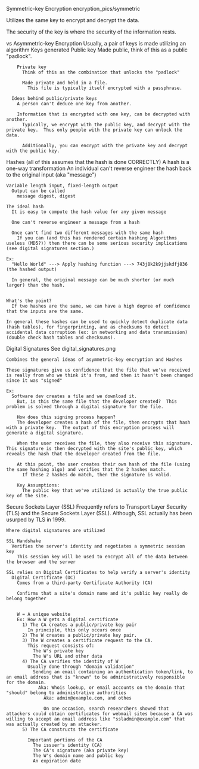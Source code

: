 Symmetric-key Encryption
  encryption_pics/symmetric

  Utilizes the same key to encrypt and decrypt the data.

  The security of the key is where the security of the information rests.

  vs Asymmetric-key Encryption
    Usually, a pair of keys is made utilizing an algorithm
      Keys generated
        Public key
          Made public, think of this as a public "padlock".
            
        Private key
          Think of this as the combination that unlocks the "padlock"

          Made private and held in a file.
            This file is typically itself encrypted with a passphrase.

      Ideas behind public/private keys
        A person can't deduce one key from another.

        Information that is encrypted with one key, can be decrypted with another.
          Typically, we encrypt with the public key, and decrypt with the private key.  Thus only people with the private key can unlock the data.

          Additionally, you can encrypt with the private key and decrypt with the public key.

Hashes (all of this assumes that the hash is done CORRECTLY)
  A hash is a one-way transformation
    An individual can't reverse engineer the hash back to the original input (aka "message")
    
    Variable length input, fixed-length output
      Output can be called
        message digest, digest

    The ideal hash
      It is easy to compute the hash value for any given message

      One can't reverse engineer a message from a hash

      Once can't find two different messages with the same hash
        If you can (and this has rendered certain hashing Algorithms useless (MD5?)) then there can be some serious security implications (see digital signatures section.)

    Ex:
      "Hello World" ---> Apply hashing function ---> 743j8k2k9jjskdfj836 (the hashed output)

      In general, the original message can be much shorter (or much larger) than the hash.  


    What's the point?
      If two hashes are the same, we can have a high degree of confidence that the inputs are the same.

    In general these hashes can be used to quickly detect duplicate data (hash tables), for fingerprinting, and as checksums to detect accidental data corruption (ex: in networking and data transmission) (double check hash tables and checksums).

  Digital Signatures
    See digital_signatures.png

    Combines the general ideas of asymmetric-key encryption and Hashes

    These signatures give us confidence that the file that we've received is really from who we think it's from, and then it hasn't been changed since it was "signed"

    Ex:
      Software dev creates a file and we download it.
        But, is this the same file that the developer created?  This problem is solved through a digital signature for the file.

        How does this signing process happen?
        The developer creates a hash of the file, then encrypts that hash with a private key.  The output of this encryption process will generate a digital signature.

        When the user receives the file, they also receive this signature.  This signature is then decrypted with the site's public key, which reveals the hash that the developer created from the file.

        At this point, the user creates their own hash of the file (using the same hashing algo) and verifies that the 2 hashes match.
          If these 2 hashes do match, then the signature is valid.

        Key Assumptions:
          The public key that we've utilized is actually the true public key of the site.

  Secure Sockets Layer (SSL)
    Frequently refers to Transport Layer Security (TLS) and the Secure Sockets Layer (SSL).  Although, SSL actually has been usurped by TLS in 1999.

    Where digital signatures are utilized

    SSL Handshake
      Verifies the server's identity and negotiates a symmetric session key
        This session key will be used to encrypt all of the data between the browser and the server

    SSL relies on Digital Certificates to help verify a server's identity
      Digital Certificate (DC)
        Comes from a third-party Certificate Authority (CA)

        Confirms that a site's domain name and it's public key really do belong together


        W = A unique website
        Ex: How a W gets a digital certificate
          1) The CA creates a public/private key pair
            In principle, this only occurs once
          2) The W creates a public/private key pair.
          3) The W creates a certificate request to the CA.
            This request consists of:
              The W's private key
              The W's URL and other data
          4) The CA verifies the identity of W
            Usually done through "domain validation"
              Sending an email containing an authentication token/link, to an email address that is "known" to be administratively responsible for the domain.
                Aka: Whois lookup, or email accounts on the domain that "should" belong to administrative authorities
                  Aka: admin@example.com, and othes

                  On one occasion, search researchers showed that attackers could obtain certificates for webmail sites because a CA was willing to accept an email address like "ssladmin@example.com" that was actually created by an attacker.
          5) The CA constructs the certificate

            Important portions of the CA
              The issuer's identity (CA)
              The CA's signature (aka private key)
              The W's domain name and public key
              An expiration date
















    
